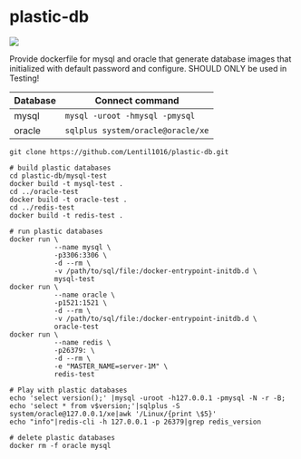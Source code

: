# plastic-db

![](https://img.shields.io/badge/usage-Test%20only-red.svg)

Provide dockerfile for mysql and oracle that generate database images that initialized with default password and configure.
SHOULD ONLY be used in Testing!

|Database|Connect command|
|-|-|
|mysql|`mysql -uroot -hmysql -pmysql`|
|oracle|`sqlplus system/oracle@oracle/xe`|

```shell
git clone https://github.com/Lentil1016/plastic-db.git

# build plastic databases
cd plastic-db/mysql-test
docker build -t mysql-test .
cd ../oracle-test
docker build -t oracle-test .
cd ../redis-test
docker build -t redis-test .

# run plastic databases
docker run \
		   --name mysql \
		   -p3306:3306 \
		   -d --rm \
		   -v /path/to/sql/file:/docker-entrypoint-initdb.d \
		   mysql-test
docker run \
		   --name oracle \
		   -p1521:1521 \
		   -d --rm \
		   -v /path/to/sql/file:/docker-entrypoint-initdb.d \
		   oracle-test
docker run \
		   --name redis \
		   -p26379: \
		   -d --rm \
		   -e "MASTER_NAME=server-1M" \
		   redis-test

# Play with plastic databases
echo 'select version();' |mysql -uroot -h127.0.0.1 -pmysql -N -r -B;
echo 'select * from v$version;'|sqlplus -S system/oracle@127.0.0.1/xe|awk '/Linux/{print \$5}'
echo "info"|redis-cli -h 127.0.0.1 -p 26379|grep redis_version

# delete plastic databases
docker rm -f oracle mysql
```
